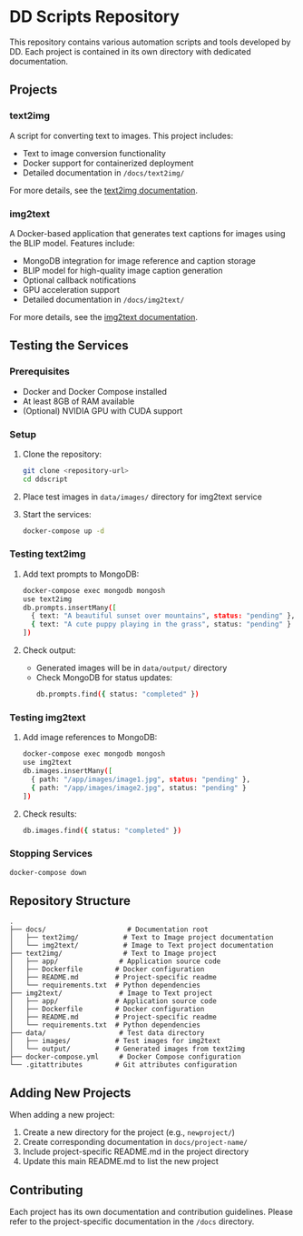 # DD Scripts Repository

This repository contains various automation scripts and tools developed by DD. Each project is contained in its own directory with dedicated documentation.

## Projects

### text2img
A script for converting text to images. This project includes:
- Text to image conversion functionality
- Docker support for containerized deployment
- Detailed documentation in `/docs/text2img/`

For more details, see the [text2img documentation](docs/text2img/design.md).

### img2text
A Docker-based application that generates text captions for images using the BLIP model. Features include:
- MongoDB integration for image reference and caption storage
- BLIP model for high-quality image caption generation
- Optional callback notifications
- GPU acceleration support
- Detailed documentation in `/docs/img2text/`

For more details, see the [img2text documentation](docs/img2text/).

## Testing the Services

### Prerequisites
- Docker and Docker Compose installed
- At least 8GB of RAM available
- (Optional) NVIDIA GPU with CUDA support

### Setup
1. Clone the repository:
   ```bash
   git clone <repository-url>
   cd ddscript
   ```

2. Place test images in `data/images/` directory for img2text service

3. Start the services:
   ```bash
   docker-compose up -d
   ```

### Testing text2img
1. Add text prompts to MongoDB:
   ```bash
   docker-compose exec mongodb mongosh
   use text2img
   db.prompts.insertMany([
     { text: "A beautiful sunset over mountains", status: "pending" },
     { text: "A cute puppy playing in the grass", status: "pending" }
   ])
   ```

2. Check output:
   - Generated images will be in `data/output/` directory
   - Check MongoDB for status updates:
     ```bash
     db.prompts.find({ status: "completed" })
     ```

### Testing img2text
1. Add image references to MongoDB:
   ```bash
   docker-compose exec mongodb mongosh
   use img2text
   db.images.insertMany([
     { path: "/app/images/image1.jpg", status: "pending" },
     { path: "/app/images/image2.jpg", status: "pending" }
   ])
   ```

2. Check results:
   ```bash
   db.images.find({ status: "completed" })
   ```

### Stopping Services
```bash
docker-compose down
```

## Repository Structure
```
.
├── docs/                    # Documentation root
│   ├── text2img/           # Text to Image project documentation
│   └── img2text/           # Image to Text project documentation
├── text2img/               # Text to Image project
│   ├── app/               # Application source code
│   ├── Dockerfile        # Docker configuration
│   ├── README.md         # Project-specific readme
│   └── requirements.txt  # Python dependencies
├── img2text/              # Image to Text project
│   ├── app/              # Application source code
│   ├── Dockerfile        # Docker configuration
│   ├── README.md         # Project-specific readme
│   └── requirements.txt  # Python dependencies
├── data/                  # Test data directory
│   ├── images/           # Test images for img2text
│   └── output/           # Generated images from text2img
├── docker-compose.yml     # Docker Compose configuration
└── .gitattributes        # Git attributes configuration
```

## Adding New Projects
When adding a new project:
1. Create a new directory for the project (e.g., `newproject/`)
2. Create corresponding documentation in `docs/project-name/`
3. Include project-specific README.md in the project directory
4. Update this main README.md to list the new project

## Contributing
Each project has its own documentation and contribution guidelines. Please refer to the project-specific documentation in the `/docs` directory.
